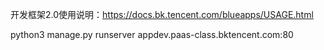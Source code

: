 开发框架2.0使用说明：https://docs.bk.tencent.com/blueapps/USAGE.html

python3 manage.py runserver appdev.paas-class.bktencent.com:80
